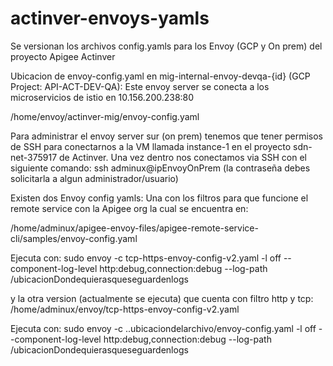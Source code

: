 # actinver-envoys-yamls
Se versionan los archivos config.yamls para los Envoy (GCP y On prem) del proyecto Apigee Actinver


Ubicacion de envoy-config.yaml en mig-internal-envoy-devqa-{id} (GCP Project: API-ACT-DEV-QA):
Este envoy server se conecta a los microservicios de istio en 10.156.200.238:80

/home/envoy/actinver-mig/envoy-config.yaml

Para administrar el envoy server sur (on prem) tenemos que tener permisos de SSH para conectarnos a la VM llamada instance-1 en el proyecto sdn-net-375917 de Actinver.
Una vez dentro nos conectamos via SSH con el siguiente comando: 
ssh adminux@ipEnvoyOnPrem (la contraseña debes solicitarla a algun administrador/usuario)

Existen dos Envoy config yamls: 
Una con los filtros para que funcione el remote service con la Apigee org la cual se encuentra en:

/home/adminux/apigee-envoy-files/apigee-remote-service-cli/samples/envoy-config.yaml

Ejecuta con:
sudo envoy -c tcp-https-envoy-config-v2.yaml -l off --component-log-level http:debug,connection:debug --log-path /ubicacionDondequierasqueseguardenlogs


y la otra version (actualmente se ejecuta) que cuenta con filtro http y tcp:
/home/adminux/envoy/tcp-https-envoy-config-v2.yaml

Ejecuta con:
sudo envoy -c ..ubicaciondelarchivo/envoy-config.yaml -l off --component-log-level http:debug,connection:debug --log-path /ubicacionDondequierasqueseguardenlogs
